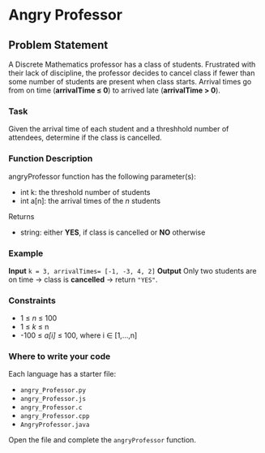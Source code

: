 # Angry Professor

## Problem Statement

A Discrete Mathematics professor has a class of students. Frustrated with their lack of discipline, the professor decides to cancel class if fewer than some number of students are present when class starts. Arrival times go from on time (**arrivalTime ≤ 0**) to arrived late (**arrivalTime > 0**).

### Task

Given the arrival time of each student and a threshhold number of attendees, determine if the class is cancelled.

### Function Description

angryProfessor function has the following parameter(s):

- int k: the threshold number of students
- int a[n]: the arrival times of the *n* students

Returns
- string: either **YES**, if class is cancelled or **NO** otherwise

### Example

**Input**
`
k = 3, arrivalTimes= [-1, -3, 4, 2]
`
**Output**
Only two students are on time → class is **cancelled** → return `"YES"`.

### Constraints

- 1 ≤ *n* ≤ 100
- 1 ≤ *k* ≤ n
- -100 ≤ *a[i]* ≤ 100, where i ∈ [1,...,n]

### Where to write your code

Each language has a starter file:
- `angry_Professor.py`
- `angry_Professor.js`
- `angry_Professor.c`
- `angry_Professor.cpp`
- `AngryProfessor.java`

Open the file and complete the `angryProfessor` function.